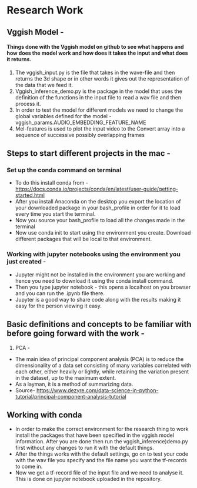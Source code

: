 # Research Work

## Vggish Model - 
#### Things done with the Vggish model on github to see what happens and how does the model work and how does it takes the input and what does it returns. 
1. The vggish_input.py is the file that takes in the wave-file and then returns the 3d shape or in other words it gives out the representation of the data that we feed it. 
2. Vggish_inference_demo.py is the package in the model that uses the definition of the functions in the input file to read a wav file and then process it.  
3. In order to test the model for different models we need to change the global variables defined for the model - vggish_params.AUDIO_EMBEDDING_FEATURE_NAME
4. Mel-features is used to plot the input video to the Convert array into a sequence of successive possibly overlapping frames


## Steps to start different projects in the mac - 
### Set up the conda command on terminal 
- To do this install conda from -  https://docs.conda.io/projects/conda/en/latest/user-guide/getting-started.html
- After you install Anaconda on the desktop you export the location of your downloaded package in your bash_profile in order for it to load every time you start the terminal. 
- Now you source your bash_profile to load all the changes made in the terminal 
- Now use conda init to start using the environment you create. Download different packages that will be local to that environment. 

### Working with jupyter notebooks using the environment you just created - 
- Jupyter might not be installed in the environment you are working and hence you need to download it using the conda install command. 
- Then you type jupyter notebook - this opens a localhost on you browser and you can run the .ipynb file there. 
- Jupyter is a good way to share code along with the results making it easy for the person viewing it easy. 

## Basic definitions and concepts to be familiar with before going forward with the work - 

1. PCA - 
- The main idea of principal component analysis (PCA) is to reduce the dimensionality of a data set consisting of many variables correlated with each other, either heavily or lightly, while retaining the variation present in the dataset, up to the maximum extent.
- As a layman, it is a method of summarizing data.
- Source- https://www.dezyre.com/data-science-in-python-tutorial/principal-component-analysis-tutorial

## Working with conda
- In order to make the correct environment for the research thing to work install the packages that have been specified in the vggish model information. After you are done then run the vggish_inference)demo.py first without any changes to run it with the default things. 
- After the things works with the default settings, go on to test your code with the wav file you specify and the file name you want the tf-records to come in. 
- Now we get a tf-record file of the input file and we need to analyse it. This is done on jupyter notebook uploaded in the repository.  
